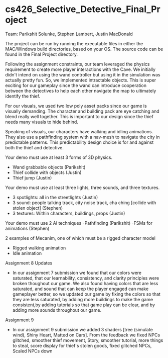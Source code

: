 # cs426_Selective_Detective_Final_Project

Team: Parikshit Solunke, Stephen Lambert, Justin MacDonald

The project can be run by running the executable files in either the MAC/Windows build directories, based on your OS. The source code can be found in the Final Project directory.

Following the assignment constraints, our team leveraged the physics requirement to create more player interactions with the Cave. We initially didn't intend on using the wand controller but using it in the simulation was actually pretty fun. So, we implemented intractable objects. This is super exciting for our gameplay since the wand can introduce cooperation between the detectives to help each other navigate the map to ultimately identify the thief.

For our visuals, we used two low poly asset packs since our game is visually demanding. The character and building pack are eye catching and blend really well together. This is important to our design since the thief needs many visuals to hide behind. 

Speaking of visuals, our characters have walking and idling animations. They also use a pathfinding system with a nav-mesh to navigate the city in predictable patterns. This predictability design choice is for and against both the thief and detective.

Your demo must use at least 3 forms of 3D physics.
- Wand grabbable objects (Parikshit)
- Thief collide with objects (Justin)
- Thief jump (Justin)


Your demo must use at least three lights, three sounds, and three textures.
- 3 spotlights: all in the streetlights (Justin)
- 3 sound: people talking track, city noise track, cha ching [collide with stolen object] (Stephen)
- 3 textures: Within characters, buildings, props (Justin)

Your demo must use 2 AI techniques
-Pathfinding (Parikshit)
-FSMs for animations (Stephen)

2 examples of Mecanim, one of which must be a rigged character model
- Rigged walking animation
- Idle animation

Assignment 8 Updates

- In our assignment 7 submission we found that our colors were saturated, that our learnability, consistency, and clarity principles were broken thoughout our game. We also found having colors that are less saturated, and sound that can keep the player engaged can make gameplayer better, so we updated our game by fixing the colors so that they are less saturated, by adding more buildings to make the game consistent,by adding tutorials so that game play can be clear, and by adding more sounds throughout our game. 

Assignment 9 

- In our assignment 9 submission we added 3 shaders [tree (simulate wind), Shiny Heart, Matted on Cars]. From the feedback we fixed NPCs glitched, smoother thief movement, Story, smoother tutorial, more things to steal, score display for thief's stolen goods, fixed glitched NPCs, Scaled NPCs down



